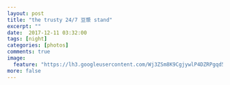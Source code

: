 ```yaml
---
layout: post
title: "the trusty 24/7 豆漿 stand"
excerpt: ""
date:  2017-12-11 03:32:00
tags: [night]
categories: [photos]
comments: true
image:
  feature: "https://lh3.googleusercontent.com/Wj3ZSm8K9CgjywlP4DZRPgqd5NAZvT2c8CNMNxy20SIagU2W9bjxDu52XTLFp7bvHGdvJGVmLx_9AuqA46TC9XRDwFMHTtb3jukE8Ecjun6oheTzIESCPPPmickVfqU-BTAj_3NartvLNy8IKozfFj6EKb0leRWBnbHe488k3C1VJ2jCHceMFH6K92P45GJMKpItoMc1xbEDVKQCLEI8Io8e01uKYJvgRh4A91I2uBUh8N4mcPiT0jjBa0RJNo06u4TOf2PhxOOzzP3gclo9p-xtqB0D3qeIiE8r-9uwfYjs68oGOsKzla9RxumFbn9DG0Ti3XsnXdcKdlSdUfkFJ9S7YdFg9znX4T8CzdubI4VSa6Jsmezngf59f9638Q7RqDMDha7YNYlsYHLjCzIYxwlEsWQhDxHp_SJgjfQI8m7y8igBfhTkUr7bre-12HYL7NBelUT1aVsAh9dxNNulQKi_3rIDGU0VjFQz-TEViqt36fqHVvIPB8NDTRdPMU02F7OW5ufB3FMqWAJdxc7KvtPV8TAFaoUK-sus-b3VdjBn8xbUwm7ZthggwIwtdFP3u2oq9XJq1cUvwHWLy-qgteJ_nEwl75MAwj2XhOEUW1uBrDlSjaxKgxqBQ9RC5afLj5Cro9463Y2s5Cn2EIdMvTisEmj6K4WGsg=w1410-h942-no"
more: false
---
```



